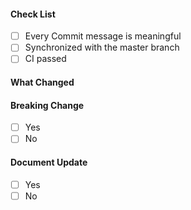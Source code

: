 #### Check List
- [ ] Every Commit message is meaningful
- [ ] Synchronized with the master branch
- [ ] CI passed

#### What Changed

#### Breaking Change
- [ ] Yes
- [ ] No

#### Document Update
- [ ] Yes
- [ ] No
